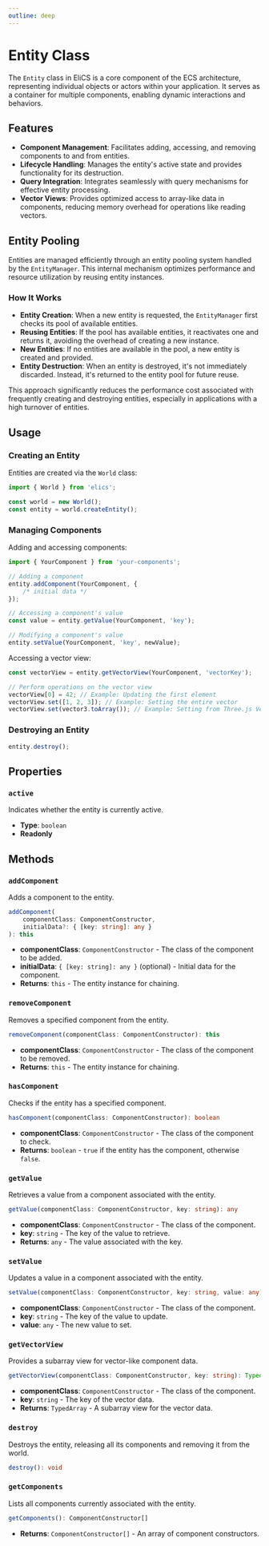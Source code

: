 ```yaml
---
outline: deep
---
```


# Entity Class

The `Entity` class in EliCS is a core component of the ECS architecture, representing individual objects or actors within your application. It serves as a container for multiple components, enabling dynamic interactions and behaviors.

## Features

- **Component Management**: Facilitates adding, accessing, and removing components to and from entities.
- **Lifecycle Handling**: Manages the entity's active state and provides functionality for its destruction.
- **Query Integration**: Integrates seamlessly with query mechanisms for effective entity processing.
- **Vector Views**: Provides optimized access to array-like data in components, reducing memory overhead for operations like reading vectors.

## Entity Pooling

Entities are managed efficiently through an entity pooling system handled by the `EntityManager`. This internal mechanism optimizes performance and resource utilization by reusing entity instances.

### How It Works

- **Entity Creation**: When a new entity is requested, the `EntityManager` first checks its pool of available entities.
- **Reusing Entities**: If the pool has available entities, it reactivates one and returns it, avoiding the overhead of creating a new instance.
- **New Entities**: If no entities are available in the pool, a new entity is created and provided.
- **Entity Destruction**: When an entity is destroyed, it's not immediately discarded. Instead, it's returned to the entity pool for future reuse.

This approach significantly reduces the performance cost associated with frequently creating and destroying entities, especially in applications with a high turnover of entities.

## Usage

### Creating an Entity

Entities are created via the `World` class:

```ts
import { World } from 'elics';

const world = new World();
const entity = world.createEntity();
```

### Managing Components

Adding and accessing components:

```ts
import { YourComponent } from 'your-components';

// Adding a component
entity.addComponent(YourComponent, {
	/* initial data */
});

// Accessing a component's value
const value = entity.getValue(YourComponent, 'key');

// Modifying a component's value
entity.setValue(YourComponent, 'key', newValue);
```

Accessing a vector view:

```ts
const vectorView = entity.getVectorView(YourComponent, 'vectorKey');

// Perform operations on the vector view
vectorView[0] = 42; // Example: Updating the first element
vectorView.set([1, 2, 3]); // Example: Setting the entire vector
vectorView.set(vector3.toArray()); // Example: Setting from Three.js Vector3
```

### Destroying an Entity

```ts
entity.destroy();
```

## Properties

### `active`

Indicates whether the entity is currently active.

- **Type**: `boolean`
- **Readonly**

## Methods

### `addComponent`

Adds a component to the entity.

```ts
addComponent(
	componentClass: ComponentConstructor,
	initialData?: { [key: string]: any }
): this
```

- **componentClass**: `ComponentConstructor` - The class of the component to be added.
- **initialData**: `{ [key: string]: any }` (optional) - Initial data for the component.
- **Returns**: `this` - The entity instance for chaining.

### `removeComponent`

Removes a specified component from the entity.

```ts
removeComponent(componentClass: ComponentConstructor): this
```

- **componentClass**: `ComponentConstructor` - The class of the component to be removed.
- **Returns**: `this` - The entity instance for chaining.

### `hasComponent`

Checks if the entity has a specified component.

```ts
hasComponent(componentClass: ComponentConstructor): boolean
```

- **componentClass**: `ComponentConstructor` - The class of the component to check.
- **Returns**: `boolean` - `true` if the entity has the component, otherwise `false`.

### `getValue`

Retrieves a value from a component associated with the entity.

```ts
getValue(componentClass: ComponentConstructor, key: string): any
```

- **componentClass**: `ComponentConstructor` - The class of the component.
- **key**: `string` - The key of the value to retrieve.
- **Returns**: `any` - The value associated with the key.

### `setValue`

Updates a value in a component associated with the entity.

```ts
setValue(componentClass: ComponentConstructor, key: string, value: any): void
```

- **componentClass**: `ComponentConstructor` - The class of the component.
- **key**: `string` - The key of the value to update.
- **value**: `any` - The new value to set.

### `getVectorView`

Provides a subarray view for vector-like component data.

```ts
getVectorView(componentClass: ComponentConstructor, key: string): TypedArray
```

- **componentClass**: `ComponentConstructor` - The class of the component.
- **key**: `string` - The key of the vector data.
- **Returns**: `TypedArray` - A subarray view for the vector data.

### `destroy`

Destroys the entity, releasing all its components and removing it from the world.

```ts
destroy(): void
```

### `getComponents`

Lists all components currently associated with the entity.

```ts
getComponents(): ComponentConstructor[]
```

- **Returns**: `ComponentConstructor[]` - An array of component constructors.
